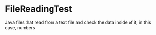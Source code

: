 # FileReadingTest
Java files that read from a text file and check the data inside of it, in this case, numbers
